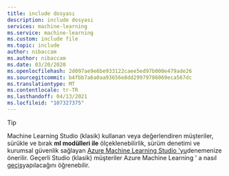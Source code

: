 ```yaml
---
title: include dosyası
description: include dosyası
services: machine-learning
ms.service: machine-learning
ms.custom: include file
ms.topic: include
author: nibaccam
ms.author: nibaccam
ms.date: 03/20/2020
ms.openlocfilehash: 2d097ae9e6be933122caee5ed97b000e479ade26
ms.sourcegitcommit: b4fbb7a6a0aa93656e8dd29979786069eca567dc
ms.translationtype: MT
ms.contentlocale: tr-TR
ms.lasthandoff: 04/13/2021
ms.locfileid: "107327375"
---
```

> [!TIP]
> Machine Learning Studio (klasik) kullanan veya değerlendiren müşteriler, sürükle ve bırak __ml modülleri ile__ ölçeklenebilirlik, sürüm denetimi ve kurumsal güvenlik sağlayan [Azure Machine Learning Studio 'yu](../articles/machine-learning/overview-what-is-machine-learning-studio.md)denemenize önerilir. Geçerli Studio (klasik) müşteriler Azure Machine Learning ' a nasıl [geçiş](../articles/machine-learning/classic/migrate-overview.md)yapılacağını öğrenebilir.
